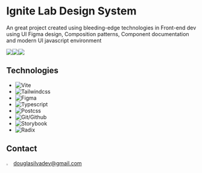 # Ignite Lab Design System 

An great project created using bleeding-edge technologies in Front-end dev using UI Figma design, Composition patterns, Component documentation and modern UI javascript environment

<div style="display: flex; width: 40%">
  <img src="https://i.ibb.co/VNm77Br/ignite-lab-design-system.png">
  <img src="https://i.ibb.co/y5Y2QHR/ignite-lag-components.png">
  <img src="https://i.ibb.co/QPzjWgq/ignite-lab-colors.png">
</div>

## Technologies

- ![Vite](https://vitejs.dev/)
- ![Tailwindcss](https://tailwindcss.com/)
- ![Figma](figma.com/)
- ![Typescript](typescriptlang.org/)
- ![Postcss](https://postcss.org/)
- ![Git/Github](https://github.com/)
- ![Storybook](https://storybookjs.org)
- ![Radix](https://www.radix-ui.com/)

## Contact

<img src="https://i.ibb.co/MRYczzz/gmail.png" alt="Douglas Gmail" width="20" heith="20" style="width: 3%" /> douglasilvadev@gmail.com

